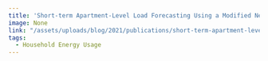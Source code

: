 ```yaml
---
title: 'Short-term Apartment-Level Load Forecasting Using a Modified Neural Network with Selected Auto-Regressive Features'
image: None
link: "/assets/uploads/blog/2021/publications/short-term-apartment-level-load-forecasting-using-a-modified-neural-network.pdf"
tags:
  - Household Energy Usage
---
```

